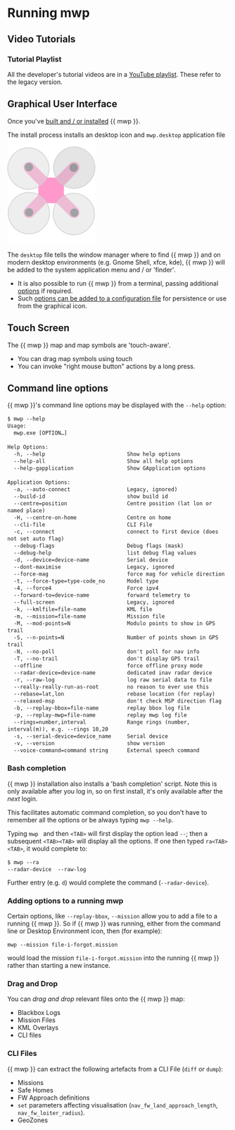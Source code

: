 # Running mwp

## Video Tutorials

### Tutorial Playlist

All the developer's tutorial videos are in a [YouTube playlist](https://www.youtube.com/playlist?list=PLE_mnLfCdjvAH4pLe9HCqaWm682_r8NT3). These refer to the legacy version.

## Graphical User Interface

Once you've [built and / or installed](Building-with-meson-and-ninja.md) {{ mwp }}.

The install process installs an desktop icon and `mwp.desktop` application file ![icon](images/mwp_icon.svg)

  The `desktop` file tells the window manager where to find {{ mwp }} and on modern desktop environments (e.g. Gnome Shell, xfce, kde), {{ mwp }} will be added to the system application menu and / or 'finder'.

* It is also possible to run {{ mwp }} from a terminal, passing additional [options](mwp-Configuration.md) if required.
* Such [options can be added to a configuration file](mwp-Configuration.md) for persistence or use from the graphical icon.

## Touch Screen

The {{ mwp }}  map and map symbols are 'touch-aware'.

* You can drag map symbols using touch
* You can invoke "right mouse button" actions by a long press.

## Command line options

{{ mwp }}'s command line options may be displayed with the `--help` option:

```
$ mwp --help
Usage:
  mwp.exe [OPTION…]

Help Options:
  -h, --help                          Show help options
  --help-all                          Show all help options
  --help-gapplication                 Show GApplication options

Application Options:
  -a, --auto-connect                  Legacy, ignored)
  --build-id                          show build id
  --centre=position                   Centre position (lat lon or named place)
  -H, --centre-on-home                Centre on home
  --cli-file                          CLI File
  -c, --connect                       connect to first device (does not set auto flag)
  --debug-flags                       Debug flags (mask)
  --debug-help                        list debug flag values
  -d, --device=device-name            Serial device
  --dont-maximise                     Legacy, ignored
  --force-mag                         force mag for vehicle direction
  -t, --force-type=type-code_no       Model type
  -4, --force4                        Force ipv4
  --forward-to=device-name            forward telemetry to
  --full-screen                       Legacy, ignored
  -k, --kmlfile=file-name             KML file
  -m, --mission=file-name             Mission file
  -M, --mod-points=N                  Modulo points to show in GPS trail
  -S, --n-points=N                    Number of points shown in GPS trail
  -N, --no-poll                       don't poll for nav info
  -T, --no-trail                      don't display GPS trail
  --offline                           force offline proxy mode
  --radar-device=device-name          dedicated inav radar device
  -r, --raw-log                       log raw serial data to file
  --really-really-run-as-root         no reason to ever use this
  --rebase=lat,lon                    rebase location (for replay)
  --relaxed-msp                       don't check MSP direction flag
  -b, --replay-bbox=file-name         replay bbox log file
  -p, --replay-mwp=file-name          replay mwp log file
  --rings=number,interval             Range rings (number, interval(m)), e.g. --rings 10,20
  -s, --serial-device=device_name     Serial device
  -v, --version                       show version
  --voice-command=command string      External speech command
```

### Bash completion

{{ mwp }} installation also installs a 'bash completion' script.
Note this is only available after you log in, so on first install, it's only available after the *next* login.

This facilitates automatic command completion, so you don't have to remember all the options or be always typing `mwp --help`.

Typing `mwp ` and then `<TAB>` will first display the option lead `--`; then a subsequent `<TAB><TAB>` will display all the options. If one then typed `ra<TAB><TAB>`, it would complete to:

    $ mwp --ra
    --radar-device  --raw-log

Further entry (e.g. `d`) would complete the command (`--radar-device`).

### Adding options to a running mwp

Certain options, like `--replay-bbox`, `--mission` allow you to add a file to a running {{ mwp }}. So if {{ mwp }} was running, either from the command line or Desktop Environment icon, then (for example):

    mwp --mission file-i-forgot.mission

would load the mission `file-i-forgot.mission` into the running {{ mwp }} rather than starting a new instance.

### Drag and Drop

You can *drag and drop* relevant files onto the {{ mwp }} map:

* Blackbox Logs
* Mission Files
* KML Overlays
* CLI files

### CLI Files

{{ mwp }} can extract the following artefacts from a CLI File (`diff` or `dump`):

* Missions
* Safe Homes
* FW Approach definitions
* `set` parameters affecting visualisation (`nav_fw_land_approach_length`, `nav_fw_loiter_radius`).
* GeoZones
